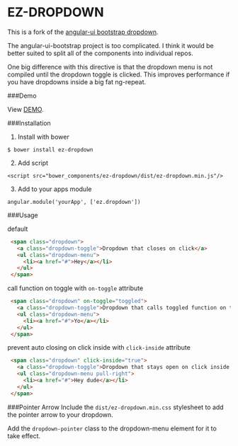EZ-DROPDOWN
===========

This is a fork of the <a href="https://github.com/angular-ui/bootstrap">angular-ui bootstrap dropdown</a>. 

The angular-ui-bootstrap project is too complicated. I think it would be better suited to split all of the components into individual repos. 


One big difference with this directive is that the dropdown menu is not compiled until the dropdown toggle is clicked. This improves performance if you have dropdowns inside a big fat ng-repeat.

###Demo

View <a href="http://cdn.rawgit.com/jdewit/ez-dropdown/master/demo.html">DEMO</a>.

###Installation

1. Install with bower 
```
$ bower install ez-dropdown 
```

2. Add script 
```
<script src="bower_components/ez-dropdown/dist/ez-dropdown.min.js"/> 
```

3. Add to your apps module 
```
angular.module('yourApp', ['ez.dropdown']) 
```

###Usage

default
```html
 <span class="dropdown">
   <a class="dropdown-toggle">Dropdown that closes on click</a>
   <ul class="dropdown-menu">
     <li><a href="#">Hey</a></li>
   </ul>
 </span>
```

call function on toggle with ```on-toggle``` attribute
```html
 <span class="dropdown" on-toggle="toggled">
   <a class="dropdown-toggle">Dropdown that calls toggled function on toggle</a>
   <ul class="dropdown-menu">
     <li><a href="#">Yo</a></li>
   </ul>
 </span>
```

prevent auto closing on click inside with ```click-inside``` attribute
```html
 <span class="dropdown" click-inside="true">
   <a class="dropdown-toggle">Dropdown that stays open on click inside!</a>
   <ul class="dropdown-menu pull-right">
     <li><a href="#">Hey dude</a></li>
   </ul>
 </span>

```

###Pointer Arrow
Include the ```dist/ez-dropdown.min.css``` stylesheet to add the pointer arrow to your dropdown. 

Add the ```dropdown-pointer``` class to the dropdown-menu element for it to take effect. 

